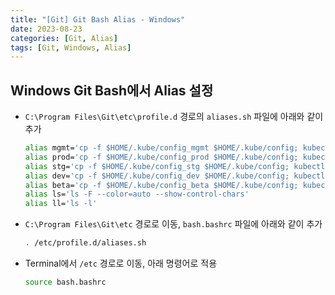 ```yaml
---
title: "[Git] Git Bash Alias - Windows"
date: 2023-08-23
categories: [Git, Alias]
tags: [Git, Windows, Alias]
---
```


## Windows Git Bash에서 Alias 설정

- `C:\Program Files\Git\etc\profile.d` 경로의 `aliases.sh` 파일에 아래와 같이 추가
    ```bash
    alias mgmt='cp -f $HOME/.kube/config_mgmt $HOME/.kube/config; kubectl get node -o wide'
    alias prod='cp -f $HOME/.kube/config_prod $HOME/.kube/config; kubectl get node -o wide'
    alias stg='cp -f $HOME/.kube/config_stg $HOME/.kube/config; kubectl get node -o wide'
    alias dev='cp -f $HOME/.kube/config_dev $HOME/.kube/config; kubectl get node -o wide'
    alias beta='cp -f $HOME/.kube/config_beta $HOME/.kube/config; kubectl get node -o wide'
    alias ls='ls -F --color=auto --show-control-chars'
    alias ll='ls -l'
    ```

- `C:\Program Files\Git\etc` 경로로 이동, `bash.bashrc` 파일에 아래와 같이 추가
    ```bash
    . /etc/profile.d/aliases.sh
    ```

- Terminal에서 `/etc` 경로로 이동, 아래 명령어로 적용
    ```bash
    source bash.bashrc
    ```